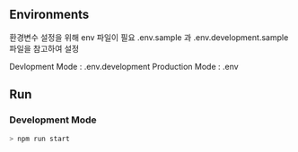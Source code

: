## Environments
환경변수 설정을 위해 env 파일이 필요
.env.sample 과 .env.development.sample 파일을 참고하여 설정

Devlopment Mode : .env.development
Production Mode : .env

## Run

### Development Mode

```bash
> npm run start
```